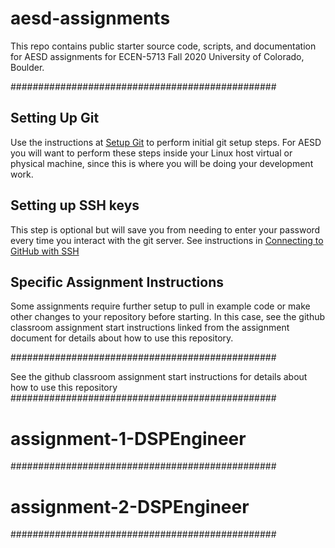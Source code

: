 # aesd-assignments
This repo contains public starter source code, scripts, and documentation for AESD assignments for ECEN-5713 Fall 2020 University of Colorado, Boulder.


################################################

## Setting Up Git

Use the instructions at [Setup Git](https://help.github.com/en/articles/set-up-git) to perform initial git setup steps. For AESD you will want to perform these steps inside your Linux host virtual or physical machine, since this is where you will be doing your development work.

## Setting up SSH keys

This step is optional but will save you from needing to enter your password every time you interact with the git server.  See instructions in [Connecting to GitHub with SSH](https://help.github.com/en/articles/connecting-to-github-with-ssh)

## Specific Assignment Instructions

Some assignments require further setup to pull in example code or make other changes to your repository before starting.  In this case, see the github classroom assignment start instructions linked from the assignment document for details about how to use this repository.

################################################

See the github classroom assignment start instructions for details about how to use this repository
################################################
# assignment-1-DSPEngineer
################################################
# assignment-2-DSPEngineer
################################################
